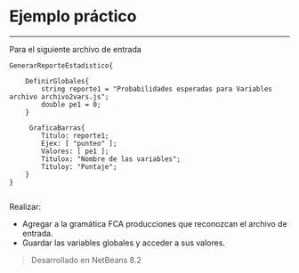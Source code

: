 # Ejemplo práctico
------
Para el siguiente archivo de entrada 

```
GenerarReporteEstadistico{ 

    DefinirGlobales{
        string reporte1 = "Probabilidades esperadas para Variables archivo archivo2vars.js";
        double pe1 = 0; 
    } 

     GraficaBarras{
        Titulo: reporte1;
        Ejex: [ "punteo" ];
        Valores: [ pe1 ];
        Titulox: "Nombre de las variables";
        Tituloy: "Puntaje";
    }
}


```
Realizar:
+ Agregar a la gramática FCA producciones que reconozcan el archivo de entrada.
+ Guardar las variables globales y acceder a sus valores.


> Desarrollado en NetBeans 8.2